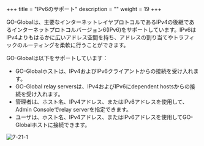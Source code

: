 +++
title = "IPv6のサポート"
description = ""
weight = 19
+++


GO-Globalは、主要なインターネットレイヤプロトコルであるIPv4の後継であるインターネットプロトコルバージョン6(IPv6)をサポートしています。IPv6はIPv4よりもはるかに広いアドレス空間を持ち、アドレスの割り当てやトラフィックのルーティングを柔軟に行うことができます。

GO-Globalは以下をサポートしています：

* GO-Globalホストは、IPv4およびIPv6クライアントからの接続を受け入れます。
* GO-Global relay serversは、IPv4およびIPv6にdependent hostsからの接続を受け入れます。
* 管理者は、ホスト名、IPv4アドレス、またはIPv6アドレスを使用して、Admin Consoleでrelay serverを指定できます。
* ユーザは、ホスト名、IPv4アドレス、またはIPv6アドレスを使用してGO-Globalホストに接続できます。

![7-21-1](/img/7-21-1.png) 